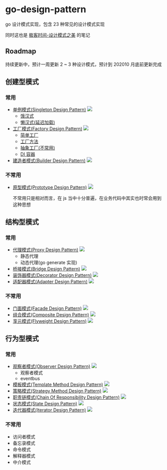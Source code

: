# go-design-pattern

go 设计模式实现，包含 23 种常见的设计模式实现

同时这也是 [极客时间-设计模式之美](https://time.geekbang.org/column/intro/250) 的笔记

## Roadmap

持续更新中，预计一周更新 2 ~ 3 种设计模式，预计到 202010 月底前更新完成

## 创建型模式

### 常用

- [单例模式(Singleton Design Pattern)](./01_singleton) [![](https://img.shields.io/badge/BLOG-%E7%82%B9%E5%87%BB%E6%9F%A5%E7%9C%8B-success?style=flat&cacheSeconds=360000)](https://lailin.xyz/post/singleton.html)
  - [饿汉式](./01_singleton/singleton.go)
  - [懒汉式(延迟加载)](./01_singleton/singleton_lazy.go)
- [工厂模式(Factory Design Pattern)](./02_factory) [![](https://img.shields.io/badge/BLOG-%E7%82%B9%E5%87%BB%E6%9F%A5%E7%9C%8B-success?style=flat&cacheSeconds=360000)](https://lailin.xyz/post/factory.html)
  - [简单工厂](./02_factory/021_simple_factory)
  - [工厂方法](./02_factory/022_factory_method)
  - [抽象工厂(不常用)](./02_factory/023_abstract_factory)
  - [DI 容器](./02_factory/024_di)
- [建造者模式(Builder Design Pattern)](./03_builder) [![](https://img.shields.io/badge/BLOG-%E7%82%B9%E5%87%BB%E6%9F%A5%E7%9C%8B-success?style=flat&cacheSeconds=360000)](https://lailin.xyz/post/builder.html)

### 不常用

- [原型模式(Prototype Design Pattern)](./04_prototype) [![](https://img.shields.io/badge/BLOG-%E7%82%B9%E5%87%BB%E6%9F%A5%E7%9C%8B-success?style=flat&cacheSeconds=360000)](https://lailin.xyz/post/prototype.html)
  
  不常用只是相对而言，在 js 当中十分普遍，在业务代码中其实也时常会用到这种思想

## 结构型模式

### 常用

- [代理模式(Proxy Design Pattern)](./05_proxy) [![](https://img.shields.io/badge/BLOG-%E7%82%B9%E5%87%BB%E6%9F%A5%E7%9C%8B-success?style=flat&cacheSeconds=360000)](https://lailin.xyz/post/proxy.html)
  - 静态代理
  - 动态代理(go generate 实现)
- [桥接模式(Bridge Design Pattern)](./06_bridge) [![](https://img.shields.io/badge/BLOG-%E7%82%B9%E5%87%BB%E6%9F%A5%E7%9C%8B-success?style=flat&cacheSeconds=360000)](https://lailin.xyz/post/bridge.html)
- [装饰器模式(Decorator Design Pattern)](./07_decorator) [![](https://img.shields.io/badge/BLOG-%E7%82%B9%E5%87%BB%E6%9F%A5%E7%9C%8B-success?style=flat&cacheSeconds=360000)](https://lailin.xyz/post/decorator.html)
- [适配器模式(Adapter Design Pattern)](./08_adapter) [![](https://img.shields.io/badge/BLOG-%E7%82%B9%E5%87%BB%E6%9F%A5%E7%9C%8B-success?style=flat&cacheSeconds=360000)](https://lailin.xyz/post/adapter.html)

### 不常用

- [门面模式(Facade Design Pattern)](./09_facade) [![](https://img.shields.io/badge/BLOG-%E7%82%B9%E5%87%BB%E6%9F%A5%E7%9C%8B-success?style=flat&cacheSeconds=360000)](https://lailin.xyz/post/facade.html)
- [组合模式(Composite Design Pattern)](./10_composite) [![](https://img.shields.io/badge/BLOG-%E7%82%B9%E5%87%BB%E6%9F%A5%E7%9C%8B-success?style=flat&cacheSeconds=360000)](https://lailin.xyz/post/composite.html)
- [享元模式(Flyweight Design Pattern)](./11_flyweight) [![](https://img.shields.io/badge/BLOG-%E7%82%B9%E5%87%BB%E6%9F%A5%E7%9C%8B-success?style=flat&cacheSeconds=360000)](https://lailin.xyz/post/flyweight.html)

## 行为型模式

### 常用

- [观察者模式(Observer Design Pattern)](./12_observer) [![](https://img.shields.io/badge/BLOG-%E7%82%B9%E5%87%BB%E6%9F%A5%E7%9C%8B-success?style=flat&cacheSeconds=360000)](https://lailin.xyz/post/observer.html)
  - 观察者模式
  - eventbus
- [模板模式(Template Method Design Pattern)](./13_template) [![](https://img.shields.io/badge/BLOG-%E7%82%B9%E5%87%BB%E6%9F%A5%E7%9C%8B-success?style=flat&cacheSeconds=360000)](https://lailin.xyz/post/template.html)
- [策略模式(Strategy Method Design Pattern)](./14_strategy) [![](https://img.shields.io/badge/BLOG-%E7%82%B9%E5%87%BB%E6%9F%A5%E7%9C%8B-success?style=flat&cacheSeconds=360000)](https://lailin.xyz/post/strategy.html)
- [职责链模式(Chain Of Responsibility Design Pattern)](./15_chain) [![](https://img.shields.io/badge/BLOG-%E7%82%B9%E5%87%BB%E6%9F%A5%E7%9C%8B-success?style=flat&cacheSeconds=360000)](https://lailin.xyz/post/chain.html)
- [状态模式(State Design Pattern)](./16_state) [![](https://img.shields.io/badge/BLOG-%E7%82%B9%E5%87%BB%E6%9F%A5%E7%9C%8B-success?style=flat&cacheSeconds=360000)](https://lailin.xyz/post/state.html)
- [迭代器模式(Iterator Design Pattern)](./17_iterator) [![](https://img.shields.io/badge/BLOG-%E7%82%B9%E5%87%BB%E6%9F%A5%E7%9C%8B-success?style=flat&cacheSeconds=360000)](https://lailin.xyz/post/iterator.html)

### 不常用

- 访问者模式
- 备忘录模式
- 命令模式
- 解释器模式
- 中介模式
